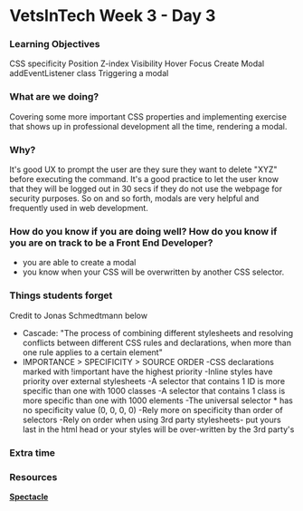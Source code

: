 # VetsInTech Week 3 - Day 3

### Learning Objectives
CSS specificity
Position
Z-index
Visibility
Hover
Focus
Create Modal 
addEventListener class
Triggering a modal

### What are we doing?
Covering some more important CSS properties and implementing exercise that shows
up in professional development all the time, rendering a modal.

### Why?
It's good UX to prompt the user are they sure they want to delete "XYZ" before executing
the command. It's a good practice to let the user know that they will be logged out in 
30 secs if they do not use the webpage for security purposes. So on and so forth,
modals are very helpful and frequently used in web development.


### How do you know if you are doing well? How do you know if you are on track to be a Front End Developer?
- you are able to create a modal
- you know when your CSS will be overwritten by another CSS selector.


### Things students forget
Credit to Jonas Schmedtmann below
- Cascade: "The process of combining different stylesheets and resolving conflicts between different CSS rules and declarations, when more than one rule applies to a certain element"
- IMPORTANCE > SPECIFICITY > SOURCE ORDER
-CSS declarations marked with !important have the highest priority
-Inline styles have priority over external stylesheets
-A selector that contains 1 ID is more specific than one with 1000 classes
-A selector that contains 1 class is more specific than one with 1000 elements
-The universal selector * has no specificity value (0, 0, 0, 0)
-Rely more on specificity than order of selectors
-Rely on order when using 3rd party stylesheets-  put yours last in the html head or your styles will be over-written by the 3rd party's

### Extra time


### Resources
**[Spectacle](https://www.spectacleapp.com/)**  <br>
